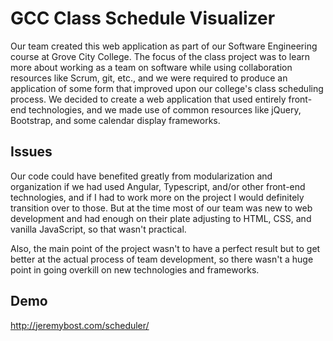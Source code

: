 # GCC Class Schedule Visualizer

Our team created this web application as part of our Software Engineering course at Grove City College. The focus of the class project was to learn more about working as a team on software while using collaboration resources like Scrum, git, etc., and we were required to produce an application of some form that improved upon our college's class scheduling process. We decided to create a web application that used entirely front-end technologies, and we made use of common resources like jQuery, Bootstrap, and some calendar display frameworks.

## Issues

Our code could have benefited greatly from modularization and organization if we had used Angular, Typescript, and/or other front-end technologies, and if I had to work more on the project I would definitely transition over to those. But at the time most of our team was new to web development and had enough on their plate adjusting to HTML, CSS, and vanilla JavaScript, so that wasn't practical.

Also, the main point of the project wasn't to have a perfect result but to get better at the actual process of team development, so there wasn't a huge point in going overkill on new technologies and frameworks.

## Demo

http://jeremybost.com/scheduler/
